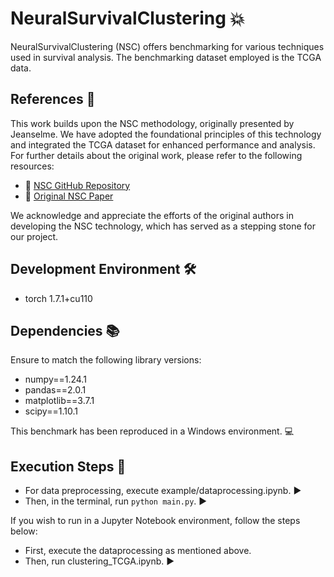 # NeuralSurvivalClustering 💥

NeuralSurvivalClustering (NSC) offers benchmarking for various techniques used in survival analysis. The benchmarking dataset employed is the TCGA data.

## References 🔗
This work builds upon the NSC methodology, originally presented by Jeanselme. We have adopted the foundational principles of this technology and integrated the TCGA dataset for enhanced performance and analysis. For further details about the original work, please refer to the following resources:

- 🔎 [NSC GitHub Repository](https://github.com/Jeanselme/NeuralSurvivalClustering)
- 📄 [Original NSC Paper](https://proceedings.mlr.press/v174/jeanselme22a/jeanselme22a.pdf)

We acknowledge and appreciate the efforts of the original authors in developing the NSC technology, which has served as a stepping stone for our project.

## Development Environment 🛠️
- torch 1.7.1+cu110

## Dependencies 📚
Ensure to match the following library versions:

- numpy==1.24.1
- pandas==2.0.1
- matplotlib==3.7.1
- scipy==1.10.1

This benchmark has been reproduced in a Windows environment. 💻

## Execution Steps 🏃
- For data preprocessing, execute example/dataprocessing.ipynb. ▶️
- Then, in the terminal, run `python main.py`. ▶️

If you wish to run in a Jupyter Notebook environment, follow the steps below:

- First, execute the dataprocessing as mentioned above.
- Then, run clustering_TCGA.ipynb. ▶️
